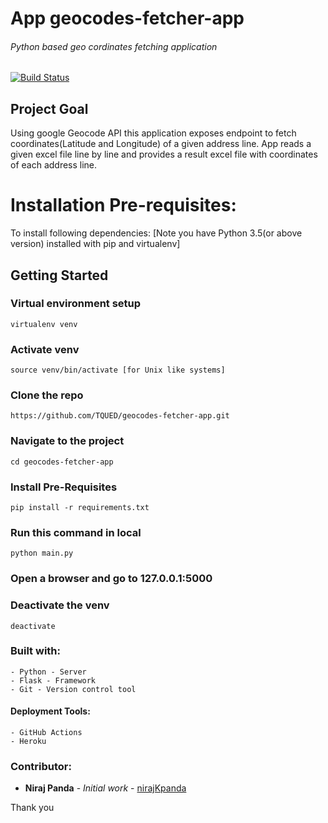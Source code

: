 # App geocodes-fetcher-app

###### Python based geo cordinates fetching application

[![Build Status]()]()

## Project Goal

Using google Geocode API this application exposes endpoint to fetch coordinates(Latitude and Longitude) of a given address line. App reads a given excel file line by line and provides a result excel file with coordinates of each address line.

# Installation Pre-requisites:
To install following dependencies: [Note you have Python 3.5(or above version) installed with pip and virtualenv]

## Getting Started

### Virtual environment setup

```
virtualenv venv 
```

### Activate venv

```
source venv/bin/activate [for Unix like systems]
```

### Clone the repo

```
https://github.com/TQUED/geocodes-fetcher-app.git
```

### Navigate to the project

```
cd geocodes-fetcher-app
```

### Install Pre-Requisites

```
pip install -r requirements.txt
```

### Run this command in local

```
python main.py
```

### Open a browser and go to 127.0.0.1:5000

### Deactivate the venv

```
deactivate
```

### Built with:

```
- Python - Server
- Flask - Framework
- Git - Version control tool
```

#### Deployment Tools:
```
- GitHub Actions
- Heroku
```

### Contributor:

* **Niraj Panda** - *Initial work* - [nirajKpanda](https://github.com/nirajKpanda)


Thank you
